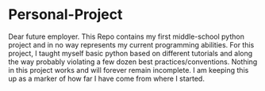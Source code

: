# Personal-Project
Dear future employer.
This Repo contains my first middle-school python project and in no way represents my current programming abilities. For this project, I taught myself basic python based on different tutorials and along the way probably violating a few dozen best practices/conventions. Nothing in this project works and will forever remain incomplete. I am keeping this up as a marker of how far I have come from where I started.
